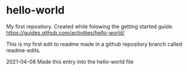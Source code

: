 # hello-world
My first repository. Created while folowing the getting started guide. https://guides.github.com/activities/hello-world/

This is my first edit to readme made in a github repository branch called readme-edits.

2021-04-08 Made this entry into the hello-world file
